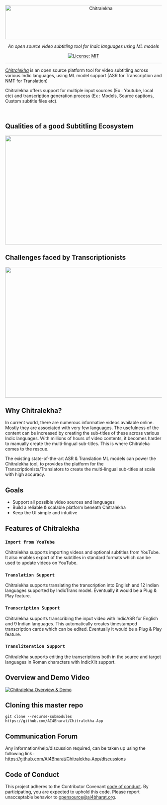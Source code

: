 
<p align="center">
  <a href="https://chitralekha.ai4bharat.org"><img src="https://github.com/AI4Bharat/Chitralekha-App/blob/master/docs/chitralekha/logos/chitralekha-logo.png?raw=true" alt="Chitralekha" width="600" height="110"></a>
</p>

<p align="center">
    <em>An open source video subtitling tool for Indic languages using ML models</em>
</p>

<p align="center">
    <a href="https://opensource.org/licenses/MIT" target="_blank">
        <img src="https://img.shields.io/badge/License-MIT-green.svg" alt="License: MIT">
    </a>
</p>

***

*[Chitralekha](http://chitralekha.ai4bharat.org/)* is an open source platform tool for video subtitling across various Indic languages, using ML model support (ASR for Transcription and NMT for Translation)

Chitralekha offers support for multiple input sources (Ex : Youtube, local etc) and transcription generation process (Ex : Models, Source captions, Custom subtitle files etc).

<br>

## Qualities of a good Subtitling Ecosystem
<p align="center">
  <img src="https://github.com/AI4Bharat/Chitralekha-App/blob/master/docs/chitralekha/images/transcription-editing-ecosystem.png"  width="800" height="350">
</p>

## Challenges faced by Transcriptionists
<p align="center">
  <img src="https://github.com/AI4Bharat/Chitralekha-App/blob/master/docs/chitralekha/images/editor-challenges.png"  width="800" height="420">
</p>

## Why Chitralekha?
In current world, there are numerous informative videos available online. Mostly they are associated with very few languages. The usefulness of the content can be increased by creating the sub-titles of these across various Indic languages. 
With millions of hours of video contents, it becomes harder to manually create the multi-lingual sub-titles. This is where Chitraleka comes to the rescue.

The existing state-of-the-art ASR & Translation ML models can power the Chitralekha tool, to provides the platform for the Transcriptionists/Translators to create the multi-lingual sub-titles at scale with high accuracy. 


## Goals
* Support all possible video sources and languages
* Build a reliable & scalable platform beneath Chitralekha
* Keep the UI simple and intuitive


## Features of Chitralekha
### `Import from YouTube` 
Chitralekha supports importing videos and optional subtitles from YouTube. It also enables export of the subtitles in standard formats which can be used to update videos on YouTube.

### `Translation Support` 
Chitralekha supports translating the transcription into English and 12 Indian languages supported by IndicTrans model. Eventually it would be a Plug & Play feature.

### `Transcription Support` 
Chitralekha supports transcribing the input video with IndicASR for English and 9 Indian languages. This automatically creates timestamped transcription cards which can be edited. Eventually it would be a Plug & Play feature.

### `Transliteration Support` 
Chitralekha supports editing the transcriptions both in the source and target languages in Roman characters with IndicXlit support.


## Overview and Demo Video
[![Chitralekha Overview & Demo](https://github.com/AI4Bharat/Chitralekha-App/blob/master/docs/chitralekha/images/chitralekha-demo.png)](https://www.youtube.com/watch?v=Jq3CcEb9pxQ) 


## Cloning this master repo

```
git clone --recurse-submodules https://github.com/AI4Bharat/Chitralekha-App
```

## Communication Forum
Any information/help/discussion required, can be taken up using the following link :
<br>
https://github.com/AI4Bharat/Chitralekha-App/discussions


## Code of Conduct
This project adheres to the Contributor Covenant [code of conduct](CODE_OF_CONDUCT.md).
By participating, you are expected to uphold this code. Please report unacceptable behavior to opensource@ai4bharat.org.

